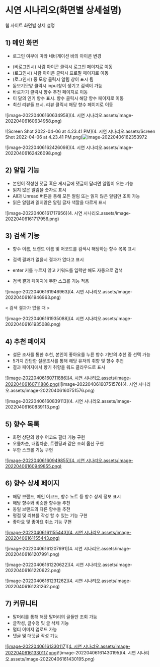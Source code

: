 # 시연 시나리오(화면별 상세설명)

웹 사이트 화면별 상세 설명



## 1) 메인 화면

* 로그인 여부에 따라 네비게이션 바의 아이콘 변경

- (비로그인시) 사람 아이콘 클릭시 로그인 페이지로 이동
- (로그인시) 사람 아이콘 클릭시 프로필 페이지로 이동
- (로그인시) 종 모양 클릭시 알림 창이 표시 됨
- 돋보기모양 클릭시 input창이 생기고 검색이 가능
- 바로가기 클릭시 향수 추천 페이지로 이동
- 이 달의 인기 향수 표시. 향수 클릭시 해당 향수 페이지로 이동
- 최신 리뷰들 표시. 리뷰 클릭시 해당 향수 페이지로 이동

![image-20220406160634958](4. 시연 시나리오.assets/image-20220406160634958.png)

![Screen Shot 2022-04-06 at 4.23.41 PM](4. 시연 시나리오.assets/Screen Shot 2022-04-06 at 4.23.41 PM.png)![image-20220406162353972]()

![image-20220406162426098](4. 시연 시나리오.assets/image-20220406162426098.png)



## 2) 알림 기능

* 본인이 작성한 댓글 혹은 게시글에 댓글이 달리면 알림이 오는 기능
* 읽지 않은 알림을 숫자로 표시
* All과 Unread 버튼을 통해 모든 알림 또는 읽지 않은 알림만 조회 가능
* 읽은 알림과 읽지않은 알림 글자 색깔을 다르게 표시

![image-20220406161717956](4. 시연 시나리오.assets/image-20220406161717956.png)



## 3) 검색 기능

* 향수 이름, 브랜드 이름 및 어코드를 검색시 해당하는 향수 목록 표시

* 검색 결과가 없을시 결과가 없다고 표시

* enter 키를 누르지 않고 키워드를 입력만 해도 자동으로 검색

* 검색 결과 페이지에 무한 스크롤 기능 적용

  

![image-20220406161946963](4. 시연 시나리오.assets/image-20220406161946963.png)

< 검색 결과가 없을 때 > 

![image-20220406161935088](4. 시연 시나리오.assets/image-20220406161935088.png)



## 4) 추천 페이지

- 설문 조사를 통한 추천, 본인이 좋아요를 누른 향수 기반의 추천 중 선택 가능
- 5가지 간단한 설문조사를 통해 해당 유저의 취향 및 향수 추천
- 결과 페이지에서 향기 취향을 워드 클라우드로 표시

[![image-20220406160711886](4. 시연 시나리오.assets/image-20220406160711886.png)]()![image-20220406160751576](4. 시연 시나리오.assets/image-20220406160751576.png)

![image-20220406160839113](4. 시연 시나리오.assets/image-20220406160839113.png)





## 5) 향수 목록

- 화면 상단의 향수 어코드 필터 기능 구현
- 오름차순, 내림차순, 트렌딩과 같은 조회 옵션 구현
- 무한 스크롤 기능 구현

[![image-20220406160949855](4. 시연 시나리오.assets/image-20220406160949855.png)]()



## 6) 향수 상세 페이지

- 해당 브랜드, 메인 어코드, 향수 노트 등 향수 상세 정보 표시
- 해당 향수와 비슷한 향수들 추천 
- 동일 브랜드의 다른 향수들 추천
- 평점 및 리뷰를 작성 할 수 있는 기능 구현
- 좋아요 및 좋아요 취소 기능 구현

[![image-20220406161155443](4. 시연 시나리오.assets/image-20220406161155443.png)]()

![image-20220406161207991](4. 시연 시나리오.assets/image-20220406161207991.png)

![image-20220406161220622](4. 시연 시나리오.assets/image-20220406161220622.png)

![image-20220406161231262](4. 시연 시나리오.assets/image-20220406161231262.png)

## 7) 커뮤니티

- 말머리를 통해 해당 말머리의 글들만 조회 가능
- 글작성, 글수정 및 글 삭제 기능
- 멀티 이미지 업로드 가능
- 댓글 및 대댓글 작성 기능

[![image-20220406161330117](4. 시연 시나리오.assets/image-20220406161330117.png)]()![image-20220406161430195](4. 시연 시나리오.assets/image-20220406161430195.png)

